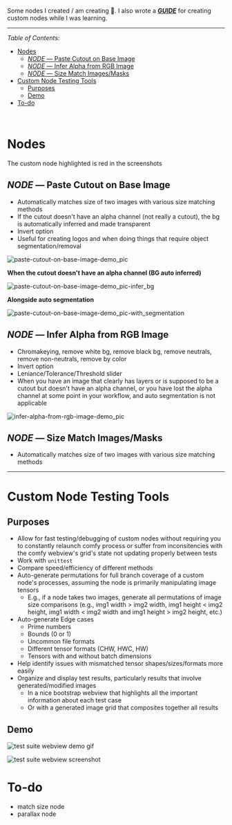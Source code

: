
Some nodes I created / am creating 🤗. I also wrote a ***[GUIDE](wiki/creating-custom-comfyui_nodes-guide.md)*** for creating custom nodes while I was learning.

----

*Table of Contents:*

- [Nodes](#nodes)
  - [*NODE* — Paste Cutout on Base Image](#node--paste-cutout-on-base-image)
  - [*NODE* — Infer Alpha from RGB Image](#node--infer-alpha-from-rgb-image)
  - [*NODE* — Size Match Images/Masks](#node--size-match-imagesmasks)
- [Custom Node Testing Tools](#custom-node-testing-tools)
  - [Purposes](#purposes)
  - [Demo](#demo)
- [To-do](#to-do)


&nbsp;



# Nodes

The custom node highlighted is red in the screenshots

## *NODE* — Paste Cutout on Base Image

- Automatically matches size of two images with various size matching methods
- If the cutout doesn't have an alpha channel (not really a cutout), the bg is automatically inferred and made transparent
- Invert option
- Useful for creating logos and when doing things that require object segmentation/removal

![paste-cutout-on-base-image-demo_pic](wiki/wiki-pics/node-demos/paste-cutout-on-base-image-demo_pic.png)


**When the cutout doesn't have an alpha channel (BG auto inferred)**

![paste-cutout-on-base-image-demo_pic-infer_bg](wiki/wiki-pics/node-demos/paste-cutout-on-base-image-inferred_bg-demo_pic.png)


**Alongside auto segmentation**

![paste-cutout-on-base-image-demo_pic-with_segmentation](wiki/wiki-pics/node-demos/paste-cutout-on-base-image-with_segmentation-demo_pic.png)


## *NODE* — Infer Alpha from RGB Image

- Chromakeying, remove white bg, remove black bg, remove neutrals, remove non-neutrals, remove by color
- Invert option
- Leniance/Tolerance/Threshold slider
- When you have an image that clearly has layers or is supposed to be a cutout but doesn't have an alpha channel, or you have lost the alpha channel at some point in your workflow, and auto segmentation is not applicable

![infer-alpha-from-rgb-image-demo_pic](wiki/wiki-pics/node-demos/infer_alpha_from_rgb_image-demo.png)


## *NODE* — Size Match Images/Masks

- Automatically matches size of two images with various size matching methods


---------------------

# Custom Node Testing Tools

## Purposes 

- Allow for fast testing/debugging of custom nodes without requiring you to constantly relaunch comfy process or suffer from inconsitencies with the comfy webview's grid's state not updating properly between tests
- Work with `unittest`
- Compare speed/efficiency of different methods
- Auto-generate permutations for full branch coverage of a custom node's processes, assuming the node is primarily manipulating image tensors
  - E.g., if a node takes two images, generate all permutations of image size comparisons (e.g., img1 width > img2 width, img1 height < img2 height, img1 width < img2 width and img1 height > img2 height, etc.)
- Auto-generate Edge cases
  - Prime numbers
  - Bounds (0 or 1)
  - Uncommon file formats
  - Different tensor formats (CHW, HWC, HW)
  - Tensors with and without batch dimensions
- Help identify issues with mismatched tensor shapes/sizes/formats more easily
- Organize and display test results, particularly results that involve generated/modified images
  - In a nice bootstrap webview that highlights all the important information about each test case
  - Or with a generated image grid that composites together all results

## Demo

![test suite webview demo gif](wiki/wiki-pics/test-suite-demo/test-results-webview-gif2.gif)

![test suite webview screenshot](wiki/wiki-pics/test-suite-demo/test-results-webview-picture.png)



# To-do

- match size node
- parallax node